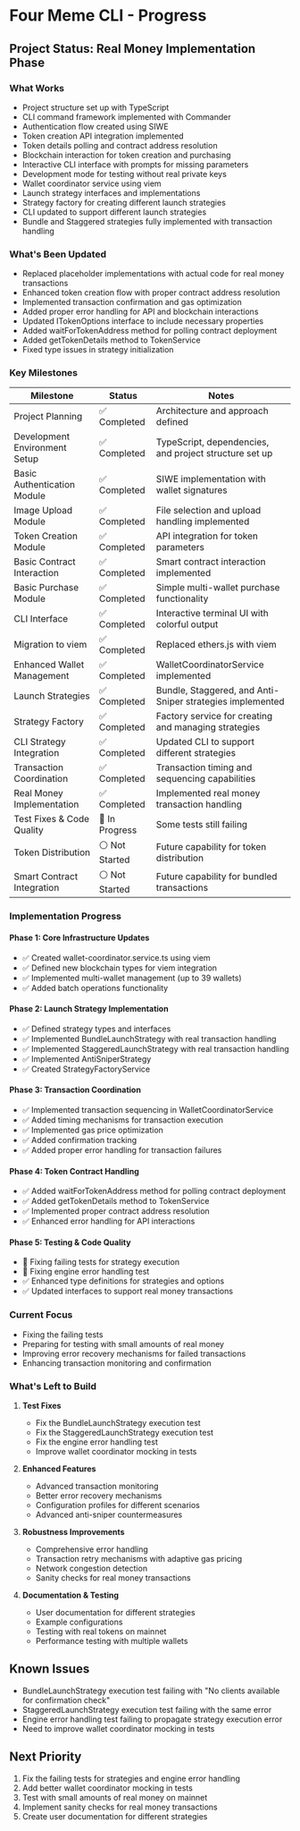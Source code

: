 # Four Meme CLI - Progress

## Project Status: Real Money Implementation Phase

### What Works

- Project structure set up with TypeScript
- CLI command framework implemented with Commander
- Authentication flow created using SIWE
- Token creation API integration implemented
- Token details polling and contract address resolution
- Blockchain interaction for token creation and purchasing
- Interactive CLI interface with prompts for missing parameters
- Development mode for testing without real private keys
- Wallet coordinator service using viem
- Launch strategy interfaces and implementations
- Strategy factory for creating different launch strategies
- CLI updated to support different launch strategies
- Bundle and Staggered strategies fully implemented with transaction handling

### What's Been Updated

- Replaced placeholder implementations with actual code for real money transactions
- Enhanced token creation flow with proper contract address resolution
- Implemented transaction confirmation and gas optimization
- Added proper error handling for API and blockchain interactions
- Updated ITokenOptions interface to include necessary properties
- Added waitForTokenAddress method for polling contract deployment
- Added getTokenDetails method to TokenService
- Fixed type issues in strategy initialization

### Key Milestones

| Milestone                     | Status         | Notes                                                     |
| ----------------------------- | -------------- | --------------------------------------------------------- |
| Project Planning              | ✅ Completed   | Architecture and approach defined                         |
| Development Environment Setup | ✅ Completed   | TypeScript, dependencies, and project structure set up    |
| Basic Authentication Module   | ✅ Completed   | SIWE implementation with wallet signatures                |
| Image Upload Module           | ✅ Completed   | File selection and upload handling implemented            |
| Token Creation Module         | ✅ Completed   | API integration for token parameters                      |
| Basic Contract Interaction    | ✅ Completed   | Smart contract interaction implemented                    |
| Basic Purchase Module         | ✅ Completed   | Simple multi-wallet purchase functionality                |
| CLI Interface                 | ✅ Completed   | Interactive terminal UI with colorful output              |
| Migration to viem             | ✅ Completed   | Replaced ethers.js with viem                              |
| Enhanced Wallet Management    | ✅ Completed   | WalletCoordinatorService implemented                      |
| Launch Strategies             | ✅ Completed   | Bundle, Staggered, and Anti-Sniper strategies implemented |
| Strategy Factory              | ✅ Completed   | Factory service for creating and managing strategies      |
| CLI Strategy Integration      | ✅ Completed   | Updated CLI to support different strategies               |
| Transaction Coordination      | ✅ Completed   | Transaction timing and sequencing capabilities            |
| Real Money Implementation     | ✅ Completed   | Implemented real money transaction handling               |
| Test Fixes & Code Quality     | 🔄 In Progress | Some tests still failing                                  |
| Token Distribution            | ⚪ Not Started | Future capability for token distribution                  |
| Smart Contract Integration    | ⚪ Not Started | Future capability for bundled transactions                |

### Implementation Progress

#### Phase 1: Core Infrastructure Updates

- ✅ Created wallet-coordinator.service.ts using viem
- ✅ Defined new blockchain types for viem integration
- ✅ Implemented multi-wallet management (up to 39 wallets)
- ✅ Added batch operations functionality

#### Phase 2: Launch Strategy Implementation

- ✅ Defined strategy types and interfaces
- ✅ Implemented BundleLaunchStrategy with real transaction handling
- ✅ Implemented StaggeredLaunchStrategy with real transaction handling
- ✅ Implemented AntiSniperStrategy
- ✅ Created StrategyFactoryService

#### Phase 3: Transaction Coordination

- ✅ Implemented transaction sequencing in WalletCoordinatorService
- ✅ Added timing mechanisms for transaction execution
- ✅ Implemented gas price optimization
- ✅ Added confirmation tracking
- ✅ Added proper error handling for transaction failures

#### Phase 4: Token Contract Handling

- ✅ Added waitForTokenAddress method for polling contract deployment
- ✅ Added getTokenDetails method to TokenService
- ✅ Implemented proper contract address resolution
- ✅ Enhanced error handling for API interactions

#### Phase 5: Testing & Code Quality

- 🔄 Fixing failing tests for strategy execution
- 🔄 Fixing engine error handling test
- ✅ Enhanced type definitions for strategies and options
- ✅ Updated interfaces to support real money transactions

### Current Focus

- Fixing the failing tests
- Preparing for testing with small amounts of real money
- Improving error recovery mechanisms for failed transactions
- Enhancing transaction monitoring and confirmation

### What's Left to Build

1. **Test Fixes**

   - Fix the BundleLaunchStrategy execution test
   - Fix the StaggeredLaunchStrategy execution test
   - Fix the engine error handling test
   - Improve wallet coordinator mocking in tests

2. **Enhanced Features**

   - Advanced transaction monitoring
   - Better error recovery mechanisms
   - Configuration profiles for different scenarios
   - Advanced anti-sniper countermeasures

3. **Robustness Improvements**

   - Comprehensive error handling
   - Transaction retry mechanisms with adaptive gas pricing
   - Network congestion detection
   - Sanity checks for real money transactions

4. **Documentation & Testing**
   - User documentation for different strategies
   - Example configurations
   - Testing with real tokens on mainnet
   - Performance testing with multiple wallets

## Known Issues

- BundleLaunchStrategy execution test failing with "No clients available for confirmation check"
- StaggeredLaunchStrategy execution test failing with the same error
- Engine error handling test failing to propagate strategy execution error
- Need to improve wallet coordinator mocking in tests

## Next Priority

1. Fix the failing tests for strategies and engine error handling
2. Add better wallet coordinator mocking in tests
3. Test with small amounts of real money on mainnet
4. Implement sanity checks for real money transactions
5. Create user documentation for different strategies
